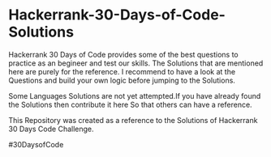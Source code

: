 # Hackerrank-30-Days-of-Code-Solutions

Hackerrank 30 Days of Code provides some of the best questions to practice as an begineer and test our skills.
The Solutions that are mentioned here are purely for the reference.
I recommend to have a look at the Questions and build your own logic before jumping to the Solutions.

Some Languages Solutions are not yet attempted.If you have already found the Solutions then contribute it here So that others can have a reference.

This Repository was created as a reference to the Solutions of Hackerrank 30 Days Code Challenge.

#30DaysofCode
